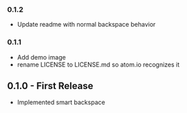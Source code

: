 ### 0.1.2
*   Update readme with normal backspace behavior

### 0.1.1
*   Add demo image
*   rename LICENSE to LICENSE.md so atom.io recognizes it

## 0.1.0 - First Release
*   Implemented smart backspace
